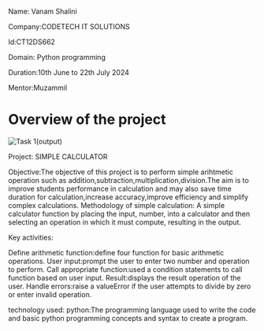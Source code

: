 Name: Vanam Shalini

Company:CODETECH IT SOLUTIONS

Id:CT12DS662

Domain: Python programming

Duration:10th June to 22th July 2024

Mentor:Muzammil
# Overview of the project
![Task 1(output)](https://github.com/VanamShalini/CODTECH-Task1/assets/173339234/42b61ee7-a979-4f01-a570-b50e4605fea3)

Project: SIMPLE CALCULATOR

Objective:The objective of this project is to perform simple arihtmetic operation such as addition,subtraction,multiplication,division.The aim is to improve students performance in calculation and may also save time duration for calculation,increase accuracy,improve efficiency and simplify complex calculations.
Methodology of simple calculation: A simple calculator function by placing the input, number, into a calculator and then selecting an operation in which it must compute, resulting in the output.

Key activities:

Define arithmetic function:define four function for basic arithmetic operations.
User input:prompt the user to enter two number and operation to perform.
Call appropriate function:used a condition statements to call function based on user input.
Result:displays the result operation of the user.
Handle errors:raise a valueError if the user attempts to divide by zero or enter invalid operation.

technology used:
python:The programming language used to write the code and basic python programming concepts and syntax to create a program.
